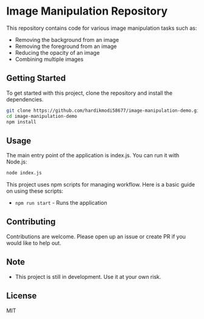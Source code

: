 # Image Manipulation Repository

This repository contains code for various image manipulation tasks such as:

- Removing the background from an image
- Removing the foreground from an image
- Reducing the opacity of an image
- Combining multiple images

## Getting Started
To get started with this project, clone the repository and install the dependencies.

```sh
git clone https://github.com/hardikmodi58677/image-manipulation-demo.git
cd image-manipulation-demo
npm install
```

## Usage
The main entry point of the application is index.js. You can run it with Node.js:

```sh
node index.js
```

This project uses npm scripts for managing workflow. Here is a basic guide on using these scripts:

- `npm run start` - Runs the application

## Contributing
Contributions are welcome. Please open up an issue or create PR if you would like to help out.

## Note
- This project is still in development. Use it at your own risk.

## License
MIT

